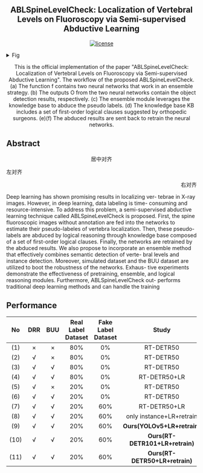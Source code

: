 <h2 align="center">ABLSpineLevelCheck: Localization of Vertebral Levels on Fluoroscopy via Semi-supervised Abductive Learning</h2>
<p align="center">
    <a href="https://github.com/ThreeStones1029/ABLSpineLevelCheck/blob/main/LICENSE">
        <img alt="license" src="https://img.shields.io/badge/LICENSE-GPL%203.0-blue">
    </a>
</p>
<details>
<summary>Fig</summary>

![albspinelevelcheck_overview](https://github.com/xxx)
</details>
<p align="center">
This is the official implementation of the paper "ABLSpineLevelCheck: Localization of Vertebral Levels on Fluoroscopy via Semi-supervised Abductive Learning".
The workflow of the proposed ABLSpineLevelCheck. (a) The function f contains two neural networks that work in an ensemble strategy. (b) The outputs O from the two neural networks contain the object detection results, respectively. (c) The ensemble module leverages the knowledge base to abduce the pseudo labels. (d) The knowledge base KB includes a set of first-order logical clauses suggested by orthopedic surgeons. (e)(f) The abduced results are sent back to retrain the neural networks.
</p>

## Abstract
<p align="center">居中对齐</p>
<p align="left">左对齐</p>
<p align="right">右对齐</p>
Deep learning has shown promising results in localizing ver-
tebrae in X-ray images. However, in deep learning, data labeling is time-
consuming and resource-intensive. To address this problem, a semi-supervised
abductive learning technique called ABLSpineLevelCheck is proposed.
First, the spine fluoroscopic images without annotation are fed into the
networks to estimate their pseudo-labeles of vertebra localization. Then,
these pseudo-labels are abduced by logical reasoning through knowledge
base composed of a set of first-order logical clauses. Finally, the networks
are retrained by the abduced results. We also propose to incorporate an
ensemble method that effectively combines semantic detection of verte-
bral levels and instance detection. Moreover, simulated dataset and the
BUU dataset are utilized to boot the robustness of the networks. Exhaus-
tive experiments demonstrate the effectiveness of pretraining, ensemble,
and logical reasoning modules. Furthermore, ABLSpineLevelCheck out-
performs traditional deep learning methods and can handle the training


## Performance
| No | DRR | BUU | Real Label Dataset | Fake Label Dataset | Study | mAP | AP50 | AP75
|:---:|:---:|:---:| :---:|:---:|:---:|:---:|:---:|:---:|
| (1) | × | × | 80% | 0% | RT-DETR50 | 0.621 | 0.770 | 0.766 |
| (2) | √ | × | 80% | 0% | RT-DETR50 | 0.674 | 0.861 | 0.827 |
| (3) | √ | √ | 80% | 0% | RT-DETR50 | 0.697 | 0.854 | 0.854 |
| (4) | √ |  √ | 80% | 0% | RT-DETR50+LR | 0.705 | 0.864 | 0.864 |
| (5) | √ | × | 20% | 0% | RT-DETR50 | 0.455 | 0.598 | 0.551 |
| (6) | √ | √ | 20% | 0% | RT-DETR50 | 0.662 | 0.849 | 0.809 |
| (7) | √ | √ | 20% | 60% | RT-DETR50+LR | 0.671 | 0.862 | 0.827 |
| (8) | √ | √ | 20% | 60% | only instance+LR+retrain | 0.714 | 0.908 | 0.868 |
| (9) | √ | √ | 20% | 60% | **Ours(YOLOv5+LR+retrain)**  | **0.737** | 0.919 | 0.896 |
| (10) | √ | √ | 20% | 60% |**Ours(RT-DETR101+LR+retrain)**  | 0.724 | 0.920 | 0.869 |
| (11) | √ | √ | 20% | 60% | **Ours(RT-DETR50+LR+retrain)**  | 0.724 | **0.933** | **0.898** |

